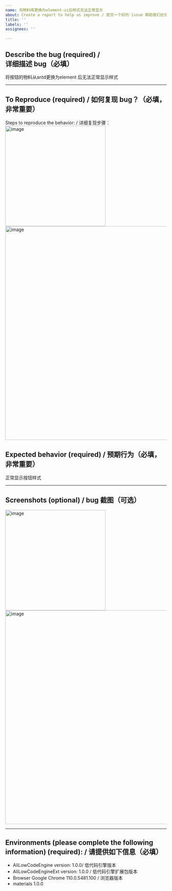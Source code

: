 ```yaml
---
name: 将物料库更换为element-ui后样式无法正常显示
about: Create a report to help us improve / 提交一个好的 issue 帮助我们优化引擎，[引擎的 issue 说明](https://lowcode-engine.cn/site/community/issue)
title: ''
labels: ''
assignees: ''

---
```


## **Describe the bug (required)** / **详细描述 bug（必填）**

将按钮的物料从antd更换为element 后无法正常显示样式

---

## **To Reproduce (required)** / **如何复现 bug？（必填，非常重要）**

Steps to reproduce the behavior: / 详细复现步骤：
<img width="313" alt="image" src="https://user-images.githubusercontent.com/17421409/220067564-654613ab-5e0e-40c0-ba7f-5fb5e5e3d67c.png">
<img width="666" alt="image" src="https://user-images.githubusercontent.com/17421409/220067637-b14839d3-03ab-4dbd-bdbd-f905da1d6b9a.png">


## **Expected behavior (required)** / **预期行为（必填，非常重要）**
正常显示按钮样式

---

## **Screenshots (optional)** / **bug 截图（可选）**
<img width="313" alt="image" src="https://user-images.githubusercontent.com/17421409/220067564-654613ab-5e0e-40c0-ba7f-5fb5e5e3d67c.png">
<img width="666" alt="image" src="https://user-images.githubusercontent.com/17421409/220067637-b14839d3-03ab-4dbd-bdbd-f905da1d6b9a.png">

---

## **Environments (please complete the following information) (required):** / **请提供如下信息（必填）**
 - AliLowCodeEngine version: 1.0.0/ 低代码引擎版本
 - AliLowCodeEngineExt version: 1.0.0 / 低代码引擎扩展包版本
 - Browser Google Chrome  110.0.5481.100 / 浏览器版本
 - materials 1.0.0
